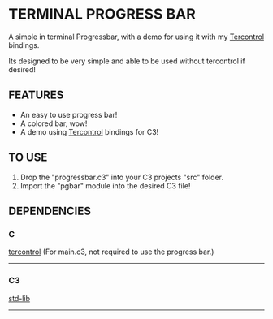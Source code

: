 # TERMINAL PROGRESS BAR

A simple in terminal Progressbar, with a demo for using it with my [Tercontrol](link_here) bindings.

Its designed to be very simple and able to be used without tercontrol if desired!  

## FEATURES

- An easy to use progress bar!
- A colored bar, wow!
- A demo using [Tercontrol](https://github.com/ZackeryRSmith/tercontrol.git) bindings for C3!

## TO USE
1. Drop the "progressbar.c3" into your C3 projects "src" folder.
2. Import the "pgbar" module into the desired C3 file!

## DEPENDENCIES

### C
[tercontrol](https://github.com/ZackeryRSmith/tercontrol.git) (For main.c3, not required to use the progress bar.)
_______


### C3
[std-lib](https://c3-lang.org/references/docs/stdlib_refcard/)
_______
